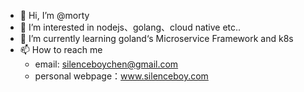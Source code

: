 - 👋 Hi, I’m @morty
- 👀 I’m interested in nodejs、golang、cloud native etc..
- 🌱 I’m currently learning goland‘s Microservice Framework and k8s
- 📫 How to reach me
  * email: silenceboychen@gmail.com
  * personal webpage：www.silenceboy.com

<!---
silenceboychen/silenceboychen is a ✨ special ✨ repository because its `README.md` (this file) appears on your GitHub profile.
You can click the Preview link to take a look at your changes.
--->
